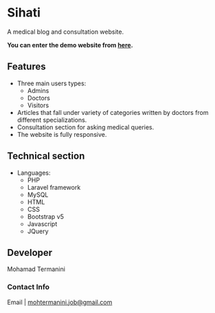 # Sihati
A medical blog and consultation website.

**You can enter the demo website from [here](https://sihati.herokuapp.com).**

## Features
*	Three main users types:
	*	Admins
	*	Doctors
	*	Visitors
*	Articles that fall under variety of categories written by doctors from different specializations.
*	Consultation section for asking medical queries.
*	The website is fully responsive.

## Technical section
* Languages:
	* PHP
	* Laravel framework
	* MySQL
	* HTML
	* CSS
	* Bootstrap v5
	* Javascript
	* JQuery

## Developer
Mohamad Termanini
### Contact Info
Email | mohtermanini.job@gmail.com
